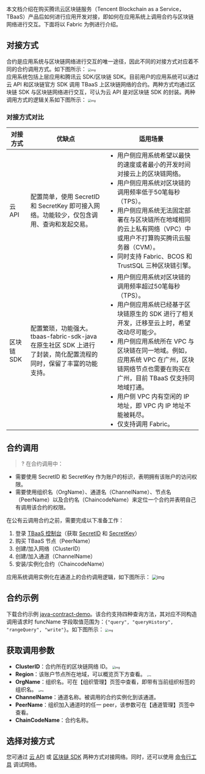 
本文档介绍在购买腾讯云区块链服务（Tencent Blockchain as a Service，TBaaS）产品后如何进行应用开发对接，即如何在应用系统上调用合约与区块链网络进行交互。下面将以 Fabric 为例进行介绍。


## 对接方式

合约是应用系统与区块链网络进行交互的唯一途径，因此不同的对接方式对应着不同的合约调用方式。如下图所示：
 <img src="https://main.qcloudimg.com/raw/cf652831ad9cb8a8a99c089a5bead5d5.png" alt="img" style="zoom: 50%;" />            
应用系统包括上层应用和腾讯云 SDK/区块链 SDK。目前用户的应用系统可以通过云 API 和区块链官方 SDK 调用 TBaaS 上区块链网络的合约。两种方式均通过区块链 SDK 与区块链网络进行交互，可认为云 API 是对区块链 SDK 的封装。两种调用方式的逻辑关系如下图所示：
 <img src="https://main.qcloudimg.com/raw/4c10d722b4c7ca5e1f1b74814fd1cd93.png" alt="img" style="zoom:50%;" />            

### 对接方式对比

<table>
<thead>
<tr>
<th>对接方式</th>
<th>优缺点</th>
<th>适用场景</th>
</tr>
</thead>
<tbody><tr>
<td>云 API</td>
<td>配置简单，使用 SecretID 和 SecretKey 即可接入网络。功能较少，仅包含调用、查询和发起交易。</td>
<td><ul class="params"><li>用户侧应用系统希望以最快的速度或者最小的开发时间对接云上的区块链网络。</li><li>用户侧应用系统对区块链的调用频率低于50笔每秒（TPS）。</li><li>用户侧应用系统无法固定部署在与区块链所在地域相同的云上私有网络（VPC）中或用户不打算购买腾讯云服务器（CVM）。</li><li>同时支持 Fabric、BCOS 和 TrustSQL 三种区块链引擎。</li></ul></td>
</tr>
<tr>
<td>区块链 SDK</td>
<td>配置繁琐，功能强大。tbaas-fabric-sdk-java 在原生社区 SDK 上进行了封装，简化配置流程的同时，保留了丰富的功能支持。</td>
<td><ul class="params"><li>用户侧应用系统对区块链的调用频率超过50笔每秒（TPS）。</li><li>用户侧应用系统已经基于区块链原生的 SDK 进行了相关开发，迁移至云上时，希望改动尽可能少。</li><li>用户侧应用系统所在 VPC 与区块链在同一地域。例如，应用系统 VPC 在广州，区块链网络节点也需要在购买在广州，目前 TBaaS 仅支持同地域打通。</li><li>用户侧 VPC 内有空闲的 IP 地址，即 VPC 内 IP 地址不能被耗尽。</li><li>仅支持调用 Fabric。</li></ul></td>
</tr>
</tbody></table>
<style>
.params{margin:0px !important}
</style>


## 合约调用

>? 在合约调用中：
- 需要使用 SecretID 和 SecretKey 作为账户的标识，表明拥有该账户的访问权限。
- 需要使用组织名（OrgName）、通道名（ChannelName）、节点名（PeerName）以及合约名（ChaincodeName）来定位一个合约并表明自己有调用该合约的权限。
>
在公有云调用合约之前，需要完成以下准备工作：
1. 登录 [TBaaS 控制台](https://console.cloud.tencent.com/tbaas/overview)（获取 [SecretID](https://console.cloud.tencent.com/cam/capi) 和 [SecretKey](https://console.cloud.tencent.com/cam/capi)）
2. 购买 TBaaS 节点（PeerName）
3. 创建/加入网络（ClusterID）
4. 创建/加入通道（ChannelName）
5. 安装/实例化合约（ChaincodeName）

应用系统调用实例化在通道上的合约调用逻辑，如下图所示：
<img src="https://main.qcloudimg.com/raw/a12043673e27ee8f270b22e7173b9df3.png" alt="img" style="zoom: 80%;" />            

## 合约示例

下载合约示例 [java-contract-demo](https://tbaasdoc-1259695942.cos.ap-guangzhou.myqcloud.com/java-contract-demo.zip)。该合约支持四种查询方法，其对应不同构造调用请求时 funcName 字段取值范围为：`{"query", "queryHistory", "rangeQuery", "write"}`。如下图所示：
 <img src="https://main.qcloudimg.com/raw/6cab62d39903511247d05c032f616eb5.png" alt="img" style="zoom:50%;" /> 


## 获取调用参数

- **ClusterID**：合约所在的区块链网络 ID。
  <img src="https://main.qcloudimg.com/raw/aff9b10b2755494b0688902124535ad0.png" alt="img" style="zoom:50%;" />            
- **Region**：该账户节点所在地域，可以概览页下方查看。
  <img src="https://main.qcloudimg.com/raw/b780e99bbbdde33beefa31286d4d32c8.png" alt="img" style="zoom: 25%;" />            
- **OrgName**：组织名。可在【组织管理】页签中查看，即带有当前组织标签的组织名。
  <img src="https://main.qcloudimg.com/raw/a5523d2b295ee30c839e8d552fea49b8.png" alt="img" style="zoom: 33%;" />      
- **ChannelName**：通道名称。被调用的合约实例化到该通道。
- **PeerName**：组织加入通道时的任一 peer，该参数可在【通道管理】页签中查看。
- **ChainCodeName**：合约名称。

## 选择对接方式
您可通过 [云 API](https://cloud.tencent.com/document/product/663/47513) 或 [区块链 SDK](https://cloud.tencent.com/document/product/663/47514) 两种方式对接网络。同时，还可以使用 [命令行工具](https://cloud.tencent.com/document/product/663/30525) 调试网络。
